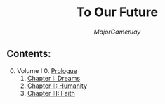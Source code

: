 <h1 align="center">To Our Future</h1>
<p align="center"><i>MajorGamerJay</i></p>

## Contents:

0. Volume I
    0. [Prologue](vol_1_page_1.html)
    1. [Chapter I: Dreams](vol_1_page_3.html)
    2. [Chapter II: Humanity](vol_1_page_15.html)
    3. [Chapter III: Faith](vol_1_page_25.html)
